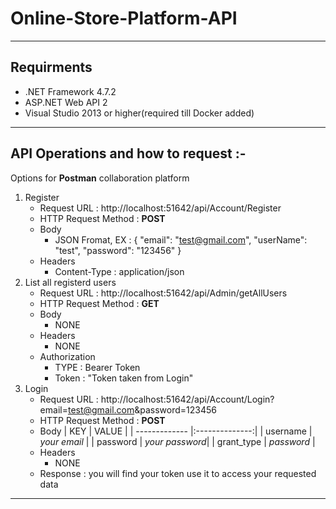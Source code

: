 # Online-Store-Platform-API

---
## Requirments
- .NET Framework 4.7.2  
- ASP.NET Web API 2  
- Visual Studio 2013 or higher(required till Docker added)  

---
## API Operations and how to request :-
Options for **Postman** collaboration platform
1. Register
   - Request URL : http://localhost:51642/api/Account/Register
   - HTTP Request Method : **POST**
   - Body
     - JSON Fromat, EX : { "email": "test@gmail.com", "userName": "test", "password": "123456" }
   - Headers 
     - Content-Type : application/json
2. List all registerd users
   - Request URL : http://localhost:51642/api/Admin/getAllUsers
   - HTTP Request Method : **GET**
   - Body 
     - NONE
   - Headers 
     - NONE
   - Authorization
     - TYPE : Bearer Token
     - Token : "Token taken from Login"
3. Login
   - Request URL : http://localhost:51642/api/Account/Login?email=test@gmail.com&password=123456
   - HTTP Request Method : **POST**
   - Body 
      | KEY           | VALUE          |
      | ------------- |:--------------:|
      | username      | *your email*   |
      | password      | *your password*|
      | grant_type    | *password*     |
   - Headers 
     - NONE
   - Response : you will find your token use it to access your requested data
---
